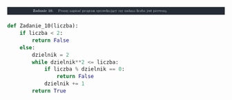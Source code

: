 <picture>
  <source srcset="../../srt/zbior_zadan/10.png" media="(prefers-color-scheme: light)">
  <source srcset="../../srt/zbior_zadan/black_10.png" media="(prefers-color-scheme: dark)">
  <img src="../../srt/zbior_zadan/black_10.png" alt="zadanie 10">
</picture>

```python
def Zadanie_10(liczba):
    if liczba < 2:
        return False
    else:
        dzielnik = 2
        while dzielnik**2 <= liczba:
            if liczba % dzielnik == 0:
                return False
            dzielnik += 1
        return True

```
